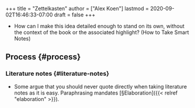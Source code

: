 +++
title = "Zettelkasten"
author = ["Alex Koen"]
lastmod = 2020-09-02T16:46:33-07:00
draft = false
+++

-   How can I make this idea detailed enough to stand on its own, without the context of the book or the associated highlight? (How to Take Smart Notes)


## Process {#process}


### Literature notes {#literature-notes}

-   Some argue that you should never quote directly when taking literature notes as it is easy. Paraphrasing mandates [§Elaboration]({{< relref "elaboration" >}}).
